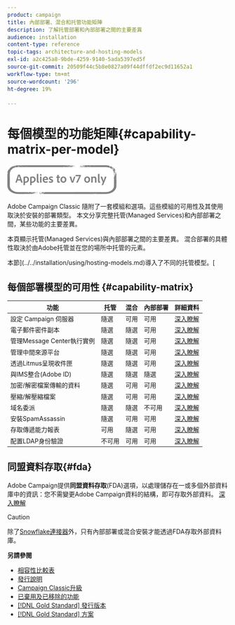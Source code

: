 ```yaml
---
product: campaign
title: 內部部署、混合和托管功能矩陣
description: 了解托管部署和內部部署之間的主要差異
audience: installation
content-type: reference
topic-tags: architecture-and-hosting-models
exl-id: a2c425a8-9bde-4259-9140-5ada5397ed5f
source-git-commit: 20509f44c5b8e0827a09f44dffdf2ec9d11652a1
workflow-type: tm+mt
source-wordcount: '296'
ht-degree: 19%

---
```


# 每個模型的功能矩陣{#capability-matrix-per-model}

![](../../assets/v7-only.svg)

Adobe Campaign Classic 隨附了一套模組和選項。這些模組的可用性及其使用取決於安裝的部署類型。 本文分享完整托管(Managed Services)和內部部署之間，某些功能的主要差異。

本頁顯示托管(Managed Services)與內部部署之間的主要差異。 混合部署的具體性取決於由Adobe托管並在您的場所中托管的元素。

本節](../../installation/using/hosting-models.md)導入了不同的托管模型。[

## 每個部署模型的可用性 {#capability-matrix}

| 功能 | 托管 | 混合 | 內部部署 | 詳細資料 |
|-----------------------------------------------|------------------|-----------|---------------|-----------------------------------------------------------------------------------------------------------------------------------------------------------------------------------------------------------------------|
| 設定 Campaign 伺服器 | 隨選 | 可用 | 可用 | [深入瞭解](../../installation/using/the-server-configuration-file.md) |
| 電子郵件密件副本 | 隨選 | 隨選 | 可用 | [深入瞭解](../../installation/using/email-archiving.md) |
| 管理Message Center執行實例 | 隨選 | 隨選 | 可用 | [深入瞭解](../../message-center/using/about-transactional-messaging.md) |
| 管理中間來源平台 | 隨選 | 隨選 | 可用 | [深入瞭解](../../installation/using/mid-sourcing-server.md) |
| 透過Litmus呈現收件匣 | 隨選 | 隨選 | 可用 | [深入瞭解](../../delivery/using/inbox-rendering.md) |
| 與IMS整合(Adobe ID) | 隨選 | 隨選 | 隨選 | [深入瞭解](../../integrations/using/about-adobe-id.md) |
| 加密/解密檔案傳輸的資料 | 隨選 | 可用 | 可用 | [深入瞭解](../../platform/using/unzip-decrypt.md) |
| 壓縮/解壓縮檔案 | 隨選 | 可用 | 可用 | [深入瞭解](../../platform/using/unzip-decrypt.md) |
| 域名委派 | 隨選 | 隨選 | 不可用 | [深入瞭解](https://helpx.adobe.com/tw/campaign/kb/domain-name-delegation.html) |
| 安裝SpamAssassin | 隨選 | 可用 | 可用 | [深入瞭解](../../delivery/using/spamassassin.md) |
| 存取傳遞能力報表 | 可用 | 隨選 | 可用 | [深入瞭解](../../delivery/using/monitoring-deliverability.md) |
| 配置LDAP身份驗證 | 不可用 | 可用 | 可用 | [深入瞭解](../../installation/using/connecting-through-ldap.md) |


## 同盟資料存取{#fda}

Adobe Campaign提供&#x200B;**同盟資料存取**(FDA)選項，以處理儲存在一或多個外部資料庫中的資訊：您不需變更Adobe Campaign資料的結構，即可存取外部資料。 [深入瞭解](../../installation/using/about-fda.md)

>[!CAUTION]
>
>除了[Snowflake連接器](../../installation/using/configure-fda-snowflake.md)外，只有內部部署或混合安裝才能透過FDA存取外部資料庫。


**另請參閱**

* [相容性比較表](../../rn/using/compatibility-matrix.md)
* [發行說明](../../rn/using/latest-release.md)
* [Campaign Classic升級](../../rn/using/rn-overview.md)
* [已棄用及已移除的功能](../../rn/using/deprecated-features.md)
* [[!DNL Gold Standard] 發行版本](../../rn/using/gold-standard.md)
* [[!DNL Gold Standard] 方案](../../rn/using/gs-overview.md)
